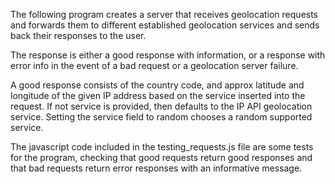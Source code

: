 The following program creates a server that receives geolocation requests and forwards them to 
different established geolocation services and sends back their responses to the user. 

The response is either a good response with information, or a response with error info in the event of a 
bad request or a geolocation server failure.

A good response consists of the country code, and approx latitude and longitude of 
the given IP address based on the service inserted into the request. If not service
is provided, then defaults to the IP API geolocation service. Setting the service field to 
random chooses a random supported service.

The javascript code included in the testing_requests.js file are some tests for the program, checking that good requests return good responses and that bad requests return error responses with an informative message. 
